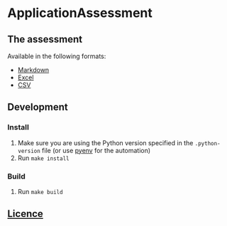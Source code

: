 # ApplicationAssessment

## The assessment

Available in the following formats:

- [Markdown](dest/Application%20Assessment.md)
- [Excel](dest/Application%20Assessment.xlsx)
- [CSV](dest/Application%20Assessment.csv)

## Development

### Install

1. Make sure you are using the Python version specified in the `.python-version` file (or use [pyenv](https://github.com/pyenv/pyenv) for the automation)
2. Run `make install`

### Build

1. Run `make build`

## [Licence](LICENSE)
